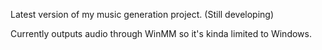 Latest version of my music generation project. (Still developing)

Currently outputs audio through WinMM so it's kinda limited to Windows.
